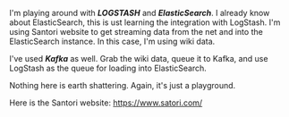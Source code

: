 I'm playing around with **_LOGSTASH_** and **_ElasticSearch_**. I already know about
ElasticSearch, this is ust learning the integration with LogStash. I'm using
Santori website to get streaming data from the net and into the ElasticSearch
instance. In this case, I'm using wiki data.

I've used **_Kafka_** as well. Grab the wiki data, queue it to Kafka, and use
LogStash as the queue for loading into ElasticSearch.

Nothing here is earth shattering. Again, it's just a playground.

Here is the Santori website: https://www.satori.com/
